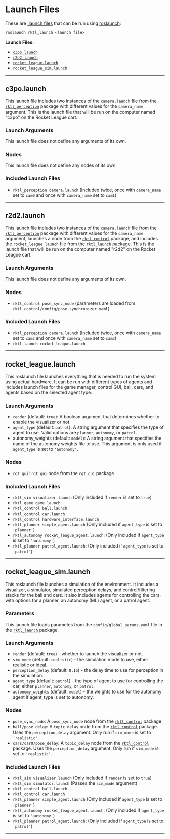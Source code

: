# Launch Files

These are [.launch files](https://wiki.ros.org/roslaunch/XML) that can be run
using [roslaunch](https://wiki.ros.org/roslaunch):

```shell
roslaunch rktl_launch <launch file>
```

**Launch Files:**
- [`c3po.launch`](#c3po-launch)
- [`r2d2.launch`](#r2d2-launch)
- [`rocket_league.launch`](#rocket-league-launch)
- [`rocket_league_sim.launch`](#rocket-league-sim-launch)

---

## c3po.launch
This launch file includes two instances of the `camera.launch` file from the
[`rktl_perception`](../../rktl_perception/README.md) package with different
values for the `camera_name` argument. This is the launch file that will be run
on the computer named "c3po" on the Rocket League cart.

### Launch Arguments
This launch file does not define any arguments of its own.

### Nodes
This launch file does not define any nodes of its own.

### Included Launch Files
- `rktl_perception camera.launch` (Included twice, once with `camera_name` set
    to `cam0` and once with `camera_name` set to `cam1`)

---

## r2d2.launch
This launch file includes two instances of the `camera.launch` file from the
[`rktl_perception`](../../rktl_perception/README.md) package with different
values for the `camera_name` argument, launches a node from the
[`rktl_control`](../../rktl_control/README.md) package, and includes the
`rocket_league.launch` file from the [`rktl_launch`](../README.md) package.
This is the launch file that will be run on the computer named "r2d2" on the
Rocket League cart.

### Launch Arguments

This launch file does not define any arguments of its own.

### Nodes
- `rktl_control pose_sync_node` (parameters are loaded from
    `rktl_control/config/pose_synchronizer.yaml`)

### Included Launch Files
- `rktl_perception camera.launch` (Included twice, once with `camera_name` set
    to `cam2` and once with `camera_name` set to `cam3`)
- `rktl_launch rocket_league.launch`

---

## rocket_league.launch
This roslaunch file launches everything that is needed to run the system using
actual hardware. It can be run with different types of agents and includes
launch files for the game manager, control GUI, ball, cars, and agents based on
the selected agent type.

### Launch Arguments
- `render` (default: `true`): A boolean argument that determines whether to
    enable the visualizer or not.
- `agent_type` (default: `patrol`): A string argument that specifies the type of
    agent to use. Valid options are `planner`, `autonomy`, or `patrol`.
- autonomy_weights (default: `model`): A string argument that specifies the name
    of the autonomy weights file to use. This argument is only used if
    `agent_type` is set to `'autonomy'`.

### Nodes
- `rqt_gui`: `rqt_gui` node from the `rqt_gui` package

### Included Launch Files
- `rktl_sim visualizer.launch` (Only included if `render` is set to `true`)
- `rktl_game game.launch`
- `rktl_control ball.launch`
- `rktl_control car.launch`
- `rktl_control hardware_interface.launch`
- `rktl_planner simple_agent.launch` (Only included if `agent_type` is set to
    `'planner'`)
- `rktl_autonomy rocket_league_agent.launch`: (Only included if `agent_type` is
    set to `'autonomy'`)
- `rktl_planner patrol_agent.launch`: (Only included if `agent_type` is set to
    `'patrol'`)

---

## rocket_league_sim.launch
This roslaunch file launches a simulation of the environment. It includes a
visualizer, a simulator, simulated perception delays, and control/filtering
stacks for the ball and cars. It also includes agents for controlling the cars,
with options for a planner, an autonomy (ML) agent, or a patrol agent.

### Parameters
This launch file loads parametes from the `config/global_params.yaml` file
in the [`rktl_launch`](../README.md) package.

### Launch Arguments
- `render` (default: `true`) - whether to launch the visualizer or not.
- `sim_mode` (default: `realistic`) - the simulation mode to use, either
    realistic or ideal.
- `perception_delay` (default: `0.15`) - the delay time to use for perception
    in the simulation.
- `agent_type` (default: `patrol`) - the type of agent to use for controlling
    the car, either `planner`, `autonomy`, or `patrol`.
- `autonomy_weights` (default: `model`) - the weights to use for the autonomy
    agent if agent_type is set to autonomy.

### Nodes
- `pose_sync_node`: A `pose_sync_node` node from the
    [`rktl_control`](../../rktl_control/README.md) package
- `ball/pose_delay`: A `topic_delay` node from the
    [`rktl_control`](../../rktl_control/README.md) package. Uses the
    `perception_delay` argument. Only run if `sim_mode` is set to `'realistic'`.
- `cars/car0/pose_delay`: A `topic_delay` node from the
    [`rktl_control`](../../rktl_control/README.md) package. Uses the
    `perception_delay` argument. Only run if `sim_mode` is set to `'realistic'`.

### Included Launch Files
- `rktl_sim visualizer.launch` (Only included if `render` is set to `true`)
- `rktl_sim simulator.launch` (Passes the `sim_mode` argument)
- `rktl_control ball.launch`
- `rktl_control car.launch`
- `rktl_planner simple_agent.launch` (Only included if `agent_type` is set to
    `'planner'`)
- `rktl_autonomy rocket_league_agent.launch`: (Only included if `agent_type` is
    set to `'autonomy'`)
- `rktl_planner patrol_agent.launch`: (Only included if `agent_type` is set to
    `'patrol'`)

---
